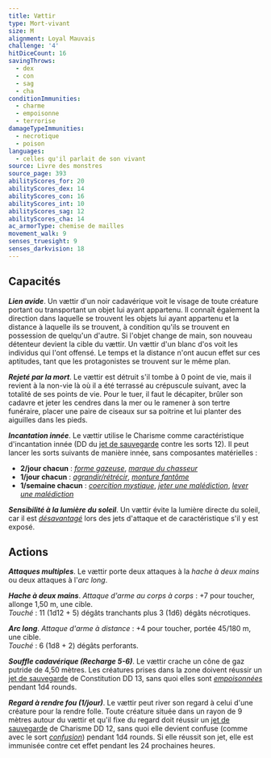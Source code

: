```yaml
---
title: Vættir
type: Mort-vivant
size: M
alignment: Loyal Mauvais
challenge: '4'
hitDiceCount: 16
savingThrows:
  - dex
  - con
  - sag
  - cha
conditionImmunities:
  - charme
  - empoisonne
  - terrorise
damageTypeImmunities:
  - necrotique
  - poison
languages:
  - celles qu'il parlait de son vivant
source: Livre des monstres
source_page: 393
abilityScores_for: 20
abilityScores_dex: 14
abilityScores_con: 16
abilityScores_int: 10
abilityScores_sag: 12
abilityScores_cha: 14
ac_armorType: chemise de mailles
movement_walk: 9
senses_truesight: 9
senses_darkvision: 18
---
```

## Capacités
_**Lien avide**_. Un vættir d'un noir cadavérique voit le visage de toute créature portant ou transportant un objet lui ayant appartenu. Il connaît également la direction dans laquelle se trouvent les objets lui ayant appartenu et la distance à laquelle ils se trouvent, à condition qu'ils se trouvent en possession de quelqu'un d'autre. Si l'objet change de main, son nouveau détenteur devient la cible du vættir. Un vættir d'un blanc d'os voit les individus qui l'ont offensé. Le temps et la distance n'ont aucun effet sur ces aptitudes, tant que les protagonistes se trouvent sur le même plan.

_**Rejeté par la mort**_. Le vættir est détruit s'il tombe à 0 point de vie, mais il revient à la non-vie là où il a été terrassé au crépuscule suivant, avec la totalité de ses points de vie. Pour le tuer, il faut le décapiter, brûler son cadavre et jeter les cendres dans la mer ou le ramener à son tertre funéraire, placer une paire de ciseaux sur sa poitrine et lui planter des aiguilles dans les pieds.

_**Incantation innée**_. Le vættir utilise le Charisme comme caractéristique d'incantation innée (DD du [jet de sauvegarde](/utiliser-les-caracteristiques/#jets-de-sauvegarde) contre les sorts 12). Il peut lancer les sorts suivants de manière innée, sans composantes matérielles :
* **2/jour chacun** : [_forme gazeuse_](/grimoire/forme-gazeuse/), [_marque du chasseur_](/grimoire/marque-du-chasseur/)
* **1/jour chacun** : [_agrandir/rétrécir_](/grimoire/agrandir-retrecir/), [_monture fantôme_](/grimoire/monture-fantome/)
* **1/semaine chacun** : [_coercition mystique_](/grimoire/coercition-mystique/), [_jeter une malédiction_](/grimoire/jeter-une-malediction/), [_lever une malédiction_](/grimoire/lever-une-malediction/)

_**Sensibilité à la lumière du soleil**_. Un vættir évite la lumière directe du soleil, car il est [_désavantagé_](/utiliser-les-caracteristiques/#avantage-et-desavantage) lors des jets d'attaque et de caractéristique s'il y est exposé.

## Actions
_**Attaques multiples**_. Le vættir porte deux attaques à la _hache à deux mains_ ou deux attaques à l'_arc long_.

_**Hache à deux mains**_. _Attaque d'arme au corps à corps_ : +7 pour toucher, allonge 1,50 m, une cible.  
_Touché_ : 11 (1d12 + 5) dégâts tranchants plus 3 (1d6) dégâts nécrotiques.

_**Arc long**_. _Attaque d'arme à distance_ : +4 pour toucher, portée 45/180 m, une cible.  
_Touché_ : 6 (1d8 + 2) dégâts perforants.

_**Souffle cadavérique (Recharge 5-6)**_. Le vættir crache un cône de gaz putride de 4,50 mètres. Les créatures prises dans la zone doivent réussir un [jet de sauvegarde](/utiliser-les-caracteristiques/#jets-de-sauvegarde) de Constitution DD 13, sans quoi elles sont [_empoisonnées_](/gerer-la-sante-du-personnage/#empoisonne) pendant 1d4 rounds.

_**Regard à rendre fou (1/jour)**_. Le vættir peut river son regard à celui d'une créature pour la rendre folle. Toute créature située dans un rayon de 9 mètres autour du vættir et qu'il fixe du regard doit réussir un [jet de sauvegarde](/utiliser-les-caracteristiques/#jets-de-sauvegarde) de Charisme DD 12, sans quoi elle devient confuse (comme avec le sort [_confusion_](/grimoire/confusion/)) pendant 1d4 rounds. Si elle réussit son jet, elle est immunisée contre cet effet pendant les 24 prochaines heures.
